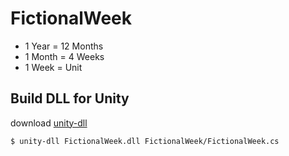 # FictionalWeek

- 1 Year = 12 Months
- 1 Month = 4 Weeks
- 1 Week = Unit

## Build DLL for Unity

download [unity-dll](https://raw.githubusercontent.com/ToQoz/bin/master/unity-dll)

```
$ unity-dll FictionalWeek.dll FictionalWeek/FictionalWeek.cs
```
